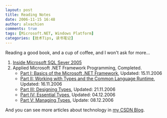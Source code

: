 ```yaml
---
layout: post
title: Reading Notes
date: 2006-11-15 16:48
author: alvachien
comments: true
tags: [Microsoft.NET, Windows Platform]
categories: [技术Tips, 读书笔记]
---
```


Reading a good book, and a cup of coffee, and I won't ask for more...
 
1. [Inside Microsoft SQL Sever 2005](http://blog.csdn.net/alvachien/archive/2006/10/10/1328416.aspx)
2. Applied Microsoft .NET Framework Programming, Completed.
    - [Part I: Basics of the Microsoft .NET Framework](http://blog.csdn.net/alvachien/archive/2006/11/15/1385833.aspx), Updated: 15.11.2006
    - [Part II: Working with Types and the Common Language Runtime](http://blog.csdn.net/alvachien/archive/2006/11/16/1388594.aspx), Updated: 16.11.2006
    - [Part III: Designing Types](http://blog.csdn.net/alvachien/archive/2006/11/21/1402180.aspx), Updated: 21.11.2006
    - [Part IV: Essential Types](http://blog.csdn.net/alvachien/archive/2006/12/04/1429290.aspx), Updated: 04.12.2006
    - [Part V: Managing Types](http://blog.csdn.net/alvachien/archive/2006/12/08/1435210.aspx), Update: 08.12.2006

And you can see more articles about technology in [my CSDN Blog](http://blog.csdn.net/alvachien).


